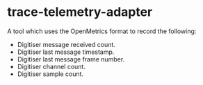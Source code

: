 # trace-telemetry-adapter

A tool which uses the OpenMetrics format to record the following:

- Digitiser message received count.
- Digitiser last message timestamp.
- Digitiser last message frame number.
- Digitiser channel count.
- Digitiser sample count.
